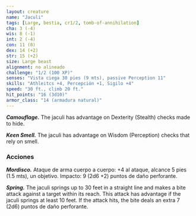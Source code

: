```yaml
---
layout: creature
name: "Jaculi"
tags: [Large, bestia, cr1/2, tomb-of-annihilation]
cha: 3 (-4)
wis: 8 (-1)
int: 2 (-4)
con: 11 (0)
dex: 14 (+2)
str: 15 (+2)
size: Large beast
alignment: no alineado
challenge: "1/2 (100 XP)"
senses: "Vista ciega 30 pies (9 mts), passive Perception 11"
skills: "Athleitcs +4, Percepción +1, Sigilo +4"
speed: "30 ft., climb 20 ft."
hit_points: "16 (3d10)"
armor_class: "14 (armadura natural)"
---
```


***Camouflage.*** The jaculi has advantage on Dexterity (Stealth) checks made to hide.

***Keen Smell.*** The jaculi has advantage on Wisdom (Perception) checks that rely on smell.

### Acciones

***Mordisco.*** Ataque de arma cuerpo a cuerpo: +4 al ataque, alcance 5 pies (1.5 mts), un objetivo. Impacto: 9 (2d6 +2) puntos de daño perforante.

***Spring.*** The jaculi springs up to 30 feet in a straight line and makes a bite attack against a target within its reach. This attack has advantage if the jaculi springs at least 10 feet. If the attack hits, the bite deals an extra 7 (2d6) puntos de daño perforante.